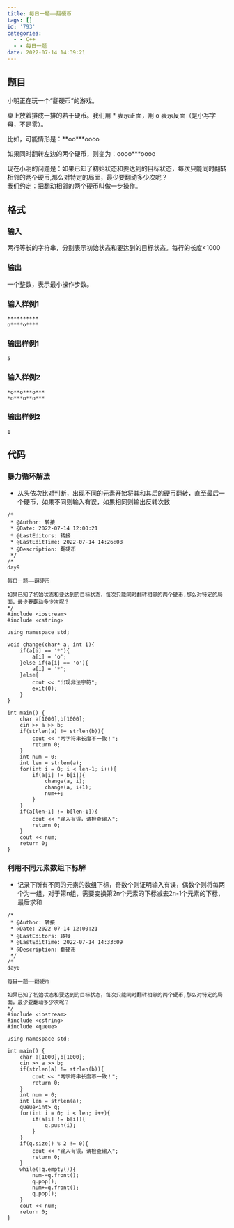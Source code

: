 ```yaml
---
title: 每日一题——翻硬币
tags: []
id: '793'
categories:
  - - C++
  - - 每日一题
date: 2022-07-14 14:39:21
---
```


## 题目

小明正在玩一个“翻硬币”的游戏。

桌上放着排成一排的若干硬币。我们用 \* 表示正面，用 o 表示反面（是小写字母，不是零）。

比如，可能情形是：\*\*oo\*\*\*oooo

如果同时翻转左边的两个硬币，则变为：oooo\*\*\*oooo

现在小明的问题是：如果已知了初始状态和要达到的目标状态，每次只能同时翻转相邻的两个硬币,那么对特定的局面，最少要翻动多少次呢？  
我们约定：把翻动相邻的两个硬币叫做一步操作。

## 格式

### 输入

两行等长的字符串，分别表示初始状态和要达到的目标状态。每行的长度<1000

### 输出

一个整数，表示最小操作步数。

### 输入样例1

```
**********
o****o****
```

### 输出样例1

```
5
```

### 输入样例2

```
*o**o***o***
*o***o**o***
```

### 输出样例2

```
1
```

## 代码

### 暴力循环解法

*   从头依次比对判断，出现不同的元素开始将其和其后的硬币翻转，直至最后一个硬币，如果不同则输入有误，如果相同则输出反转次数

```
/*
 * @Author: 转接
 * @Date: 2022-07-14 12:00:21
 * @LastEditors: 转接
 * @LastEditTime: 2022-07-14 14:26:08
 * @Description: 翻硬币
 */
/*
day9

每日一题——翻硬币

如果已知了初始状态和要达到的目标状态，每次只能同时翻转相邻的两个硬币,那么对特定的局面，最少要翻动多少次呢？
*/
#include <iostream>
#include <cstring>

using namespace std;

void change(char* a, int i){
    if(a[i] == '*'){
        a[i] = 'o';
    }else if(a[i] == 'o'){
        a[i] = '*';
    }else{
        cout << "出现非法字符";
        exit(0);
    }
}

int main() {
    char a[1000],b[1000];
    cin >> a >> b;
    if(strlen(a) != strlen(b)){
        cout << "两字符串长度不一致！";
        return 0;
    }
    int num = 0;
    int len = strlen(a);
    for(int i = 0; i < len-1; i++){
        if(a[i] != b[i]){
            change(a, i);
            change(a, i+1);
            num++;
        }
    }
    if(a[len-1] != b[len-1]){
        cout << "输入有误，请检查输入";
        return 0;
    }
    cout << num;
    return 0;
}
```

### 利用不同元素数组下标解

*   记录下所有不同的元素的数组下标，奇数个则证明输入有误，偶数个则将每两个为一组，对于第n组，需要变换第2n个元素的下标减去2n-1个元素的下标，最后求和

```
/*
 * @Author: 转接
 * @Date: 2022-07-14 12:00:21
 * @LastEditors: 转接
 * @LastEditTime: 2022-07-14 14:33:09
 * @Description: 翻硬币
 */
/*
day0

每日一题——翻硬币

如果已知了初始状态和要达到的目标状态，每次只能同时翻转相邻的两个硬币,那么对特定的局面，最少要翻动多少次呢？
*/
#include <iostream>
#include <cstring>
#include <queue>

using namespace std;

int main() {
    char a[1000],b[1000];
    cin >> a >> b;
    if(strlen(a) != strlen(b)){
        cout << "两字符串长度不一致！";
        return 0;
    }
    int num = 0;
    int len = strlen(a);
    queue<int> q;
    for(int i = 0; i < len; i++){
        if(a[i] != b[i]){
            q.push(i);
        }
    }
    if(q.size() % 2 != 0){
        cout << "输入有误，请检查输入";
        return 0;
    }
    while(!q.empty()){
        num-=q.front();
        q.pop();
        num+=q.front();
        q.pop();
    }
    cout << num;
    return 0;
}
```